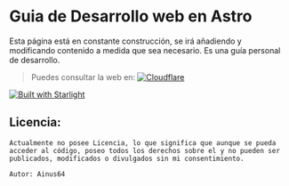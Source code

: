 # Guia de Desarrollo web en Astro
Esta página está en constante construcción, se irá añadiendo y modificando contenido a medida que sea necesario.
Es una guía personal de desarrollo.

> Puedes consultar la web en:
[![Cloudflare](https://img.shields.io/badge/Cloudflare-F38020?style=for-the-badge&logo=Cloudflare&logoColor=white)](https://guia-de-desarrollo-web.pages.dev/)

[![Built with Starlight](https://astro.badg.es/v2/built-with-starlight/tiny.svg)](https://starlight.astro.build)


## Licencia:
    Actualmente no posee Licencia, lo que significa que aunque se pueda acceder al código, poseo todos los derechos sobre el y no pueden ser publicados, modificados o divulgados sin mi consentimiento.

    Autor: Ainus64
